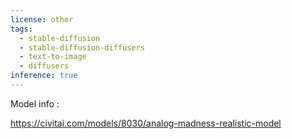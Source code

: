 ```yaml
---
license: other
tags:
  - stable-diffusion
  - stable-diffusion-diffusers
  - text-to-image
  - diffusers
inference: true
---
```

Model info :

https://civitai.com/models/8030/analog-madness-realistic-model


